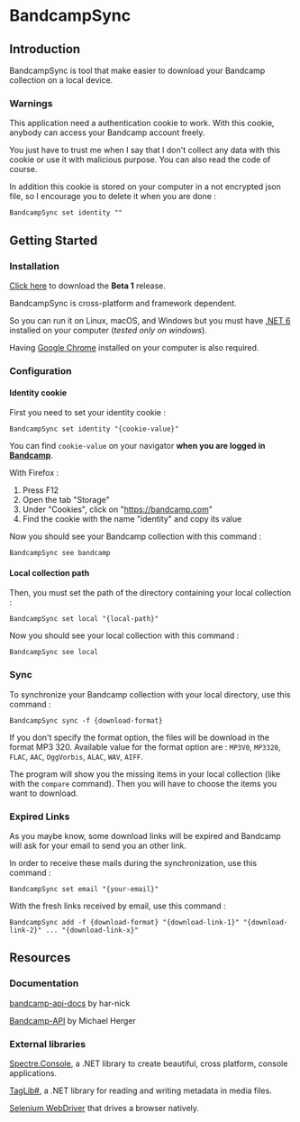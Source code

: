 ﻿# BandcampSync

## Introduction

BandcampSync is tool that make easier to download your Bandcamp collection on a local device.

### Warnings

This application need a authentication cookie to work. With this cookie, anybody can access your Bandcamp account freely.

You just have to trust me when I say that I don't collect any data with this cookie or use it with malicious purpose. You can also read the code of course.

In addition this cookie is stored on your computer in a not encrypted json file, so I encourage you to delete it when you are done :

```shell
BandcampSync set identity ""
```

## Getting Started

### Installation

[Click here](https://github.com/eros404/BandcampSync/releases/download/v0.1.0-beta.1/BandcampSync.zip) to download the **Beta 1** release.

BandcampSync is cross-platform and framework dependent.

So you can run it on Linux, macOS, and Windows but you must have [.NET 6](https://dotnet.microsoft.com/en-us/download/dotnet/6.0) installed on your computer (_tested only on windows_).

Having [Google Chrome](https://www.google.com/intl/en_en/chrome/) installed on your computer is also required.

### Configuration

#### Identity cookie

First you need to set your identity cookie :

```shell
BandcampSync set identity "{cookie-value}"
```

You can find `cookie-value` on your navigator **when you are logged in [Bandcamp](https://www.bandcamp.com)**.

With Firefox :

1. Press F12
2. Open the tab "Storage"
3. Under "Cookies", click on "https://bandcamp.com"
4. Find the cookie with the name "identity" and copy its value

Now you should see your Bandcamp collection with this command :

```shell
BandcampSync see bandcamp
```

#### Local collection path

Then, you must set the path of the directory containing your local collection :

```shell
BandcampSync set local "{local-path}"
```

Now you should see your local collection with this command :

```shell
BandcampSync see local
```

### Sync

To synchronize your Bandcamp collection with your local directory, use this command :

```shell
BandcampSync sync -f {download-format}
```

If you don't specify the format option, the files will be download in the format MP3 320. Available value for the format option are : `MP3V0`, `MP3320`, `FLAC`, `AAC`, `OggVorbis`, `ALAC`, `WAV`, `AIFF`.

The program will show you the missing items in your local collection (like with the `compare` command). Then you will have to choose the items you want to download.

### Expired Links

As you maybe know, some download links will be expired and Bandcamp will ask for your email to send you an other link.

In order to receive these mails during the synchronization, use this command :

```shell
BandcampSync set email "{your-email}"
```

With the fresh links received by email, use this command :

```shell
BandcampSync add -f {download-format} "{download-link-1}" "{download-link-2}" ... "{download-link-x}"
```

## Resources

### Documentation

[bandcamp-api-docs](https://github.com/har-nick/bandcamp-api-docs) by har-nick

[Bandcamp-API](https://michaelherger.github.io/Bandcamp-API/) by Michael Herger

### External libraries

[Spectre.Console](https://github.com/spectreconsole/spectre.console), a .NET library to create beautiful, cross platform, console applications.

[TagLib#](https://github.com/mono/taglib-sharp), a .NET library for reading and writing metadata in media files.

[Selenium WebDriver](https://www.selenium.dev/documentation/webdriver/) that drives a browser natively.